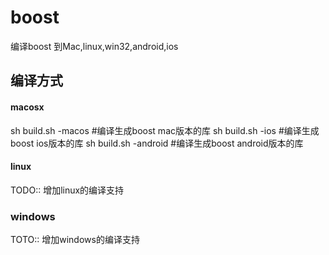 # boost
编译boost 到Mac,linux,win32,android,ios

## 编译方式

#### macosx
sh build.sh -macos  	#编译生成boost mac版本的库
sh build.sh -ios		#编译生成boost ios版本的库
sh build.sh -android	#编译生成boost android版本的库

#### linux
TODO:: 增加linux的编译支持

### windows
TOTO:: 增加windows的编译支持


